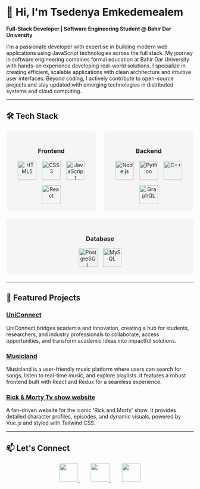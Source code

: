 # 👋 Hi, I'm Tsedenya Emkedemealem

**Full-Stack Developer | Software Engineering Student @ Bahir Dar University**

I'm a passionate developer with expertise in building modern web applications using JavaScript technologies across the full stack. My journey in software engineering combines formal education at Bahir Dar University with hands-on experience developing real-world solutions. I specialize in creating efficient, scalable applications with clean architecture and intuitive user interfaces. Beyond coding, I actively contribute to open-source projects and stay updated with emerging technologies in distributed systems and cloud computing.

---

## 🛠️ Tech Stack

<div style="display: flex; justify-content: space-between; flex-wrap: wrap; gap: 20px; margin: 20px 0;">

<!-- Frontend Stack -->
<div style="flex: 1; min-width: 200px; background: #f5f5f5; padding: 20px; border-radius: 10px; text-align: center; transition: all 0.3s ease;" onmouseover="this.style.transform='translateY(-5px)'; this.style.boxShadow='0 5px 15px rgba(0,0,0,0.1)'" onmouseout="this.style.transform=''; this.style.boxShadow='none'">
<h3>Frontend</h3>
<div style="display: flex; justify-content: center; gap: 15px; margin-top: 15px; flex-wrap: wrap;">
  <img src="https://cdn.jsdelivr.net/gh/devicons/devicon/icons/html5/html5-original.svg" width="50" title="HTML5"/>
  <img src="https://cdn.jsdelivr.net/gh/devicons/devicon/icons/css3/css3-original.svg" width="50" title="CSS3"/>
  <img src="https://cdn.jsdelivr.net/gh/devicons/devicon/icons/javascript/javascript-original.svg" width="50" title="JavaScript"/>
  <img src="https://cdn.jsdelivr.net/gh/devicons/devicon/icons/react/react-original.svg" width="50" title="React"/>
</div>
</div>

<!-- Backend Stack -->
<div style="flex: 1; min-width: 200px; background: #f5f5f5; padding: 20px; border-radius: 10px; text-align: center; transition: all 0.3s ease;" onmouseover="this.style.transform='translateY(-5px)'; this.style.boxShadow='0 5px 15px rgba(0,0,0,0.1)'" onmouseout="this.style.transform=''; this.style.boxShadow='none'">
<h3>Backend</h3>
<div style="display: flex; justify-content: center; gap: 15px; margin-top: 15px; flex-wrap: wrap;">
  <img src="https://cdn.jsdelivr.net/gh/devicons/devicon/icons/nodejs/nodejs-original.svg" width="50" title="Node.js"/>
  <img src="https://cdn.jsdelivr.net/gh/devicons/devicon/icons/python/python-original.svg" width="50" title="Python"/>
  <img src="https://cdn.jsdelivr.net/gh/devicons/devicon/icons/cplusplus/cplusplus-original.svg" width="50" title="C++"/>
  <img src="https://cdn.jsdelivr.net/gh/devicons/devicon/icons/graphql/graphql-plain.svg" width="50" title="GraphQL"/>
</div>
</div>

<!-- Database Stack -->
<div style="flex: 1; min-width: 200px; background: #f5f5f5; padding: 20px; border-radius: 10px; text-align: center; transition: all 0.3s ease;" onmouseover="this.style.transform='translateY(-5px)'; this.style.boxShadow='0 5px 15px rgba(0,0,0,0.1)'" onmouseout="this.style.transform=''; this.style.boxShadow='none'">
<h3>Database</h3>
<div style="display: flex; justify-content: center; gap: 15px; margin-top: 15px; flex-wrap: wrap;">
  <img src="https://cdn.jsdelivr.net/gh/devicons/devicon/icons/postgresql/postgresql-original.svg" width="50" title="PostgreSQL"/>
  <img src="https://cdn.jsdelivr.net/gh/devicons/devicon/icons/mysql/mysql-original.svg" width="50" title="MySQL"/>
</div>
</div>

</div>

---

## 🌟 Featured Projects

### [UniConnect](https://github.com/yourusername/uniconnect)
UniConnect bridges academia and innovation, creating a hub for students, researchers, and industry professionals to collaborate, access opportunities, and transform academic ideas into impactful solutions.

### [Musicland](https://github.com/Tsedenawit29/song_land)
Musicland is a user-friendly music platform where users can search for songs, listen to real-time music, and explore playlists. It features a robust frontend built with React and Redux for a seamless experience.

### [Rick & Morty Tv show website](https://github.com/Tsedenawit29/Rick-AND--Morty)
A fan-driven website for the iconic 'Rick and Morty' show. It provides detailed character profiles, episodes, and dynamic visuals, powered by Vue.js and styled with Tailwind CSS.

---

## 📫 Let's Connect

<div align="center" style="margin-top: 20px;">

<a href="https://www.linkedin.com/in/tsedenya-emkedemealem/" style="margin: 0 15px;">
<img src="https://cdn.jsdelivr.net/gh/devicons/devicon/icons/linkedin/linkedin-original.svg" width="50"/>
</a>

<a href="mailto:tsedenyaemkedemealem@gmail.com" style="margin: 0 15px;">
<img src="https://cdn.jsdelivr.net/gh/devicons/devicon/icons/gmail/gmail-original.svg" width="50" />
</a>

<a href="https://github.com/Tsedenawit29" style="margin: 0 15px;">
<img src="https://cdn.jsdelivr.net/gh/devicons/devicon/icons/github/github-original.svg" width="50" />
</a>

</div>
